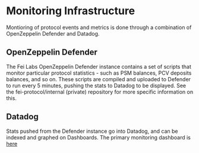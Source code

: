 # Monitoring Infrastructure

Montioring of protocol events and metrics is done through a combination of OpenZeppelin Defender and Datadog.

## OpenZeppelin Defender

The Fei Labs OpenZeppelin Defender instance contains a set of scripts that monitor particular protocol statistics - such as PSM balances, PCV deposits balances, and so on. These scripts are compiled and uploaded to Defender to run every 5 minutes, pushing the stats to Datadog to be displayed. See the fei-protocol/internal (private) repository for more specific information on this.

## Datadog

Stats pushed from the Defender instance go into Datadog, and can be indexed and graphed on Dashboards. The primary monitoring dashboard is [here](https://p.datadoghq.com/sb/03e91a80-2ae7-11ec-8f45-da7ad0900002-c8e87f93a08b60e64b5b372440b916a2)

